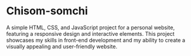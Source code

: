 # Chisom-somchi
 A simple HTML, CSS, and JavaScript project for a personal website, featuring a responsive design and interactive elements. This project showcases my skills in front-end development and my ability to create a visually appealing and user-friendly website.
